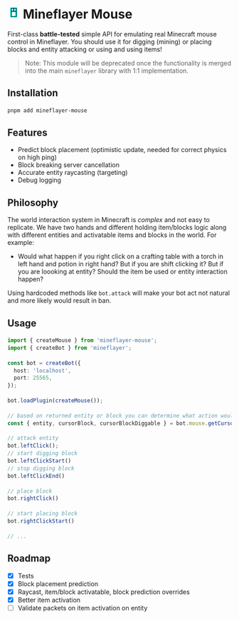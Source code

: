 # <img src="assets/mouse.svg" width="28" height="28" alt="mineflayer-mouse"> Mineflayer Mouse

First-class **battle-tested** simple API for emulating real Minecraft mouse control in Mineflayer. You should use it for digging (mining) or placing blocks and entity attacking or using and using items!

> Note: This module will be deprecated once the functionality is merged into the main `mineflayer` library with 1:1 implementation.

## Installation

```bash
pnpm add mineflayer-mouse
```

## Features

- Predict block placement (optimistic update, needed for correct physics on high ping)
- Block breaking server cancellation
- Accurate entity raycasting (targeting)
- Debug logging

## Philosophy

The world interaction system in Minecraft is *complex* and not easy to replicate. We have two hands and different holding item/blocks logic along with different entities and activatable items and blocks in the world. For example:

- Would what happen if you right click on a crafting table with a torch in left hand and potion in right hand? But if you are shift clicking it? But if you are loooking at entity? Should the item be used or entity interaction happen?

Using hardcoded methods like `bot.attack` will make your bot act not natural and more likely would result in ban.

## Usage

```ts
import { createMouse } from 'mineflayer-mouse';
import { createBot } from 'mineflayer';

const bot = createBot({
  host: 'localhost',
  port: 25565,
});

bot.loadPlugin(createMouse());

// based on returned entity or block you can determine what action would happen (you cant enfoce specific action since thats not how game works)
const { entity, cursorBlock, cursorBlockDiggable } = bot.mouse.getCursorState();

// attack entity
bot.leftClick();
// start digging block
bot.leftClickStart()
// stop digging block
bot.leftClickEnd()

// place block
bot.rightClick()

// start placing block
bot.rightClickStart()

// ...
```

## Roadmap

- [X] Tests
- [X] Block placement prediction
- [X] Raycast, item/block activatable, block prediction overrides
- [X] Better item activation
- [ ] Validate packets on item activation on entity
